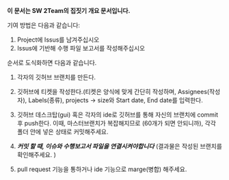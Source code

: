 **이 문서는 SW 2Team의 집짓기 개요 문서입니다.** 

기여 방법은 다음과 같습니다: 

1. Project에 Issus를 남겨주십시오
2. Issus에 기반해 수행 파일 보고서를 작성해주십시오

순서로 도식화하면 다음과 같습니다.
1. 각자의 깃허브 브랜치를 만든다.  

2. 깃허브에 티켓을 작성한다.(티켓은 양식에 맞게 간단히 작성하며, Assignees(작성자), Labels(종류), projects -> size와 Start date, End date를 입력한다. 

3. 깃허브 데스크탑(gui) 혹은 각자의 ide로 깃허브를 통해 자신의 브랜치에 commit 후 push한다. 이때, 마스터브랜치가 복잡해지므로 (60개가 되면 안되니까), 각각 폴더 안에 넣은 상태로 커밋해주세요.

4. ***커밋 할 때, 이슈와 수행보고서 파일을 연결시켜야합니다*** (결과물은 작성된 브랜치를 확인해주세요. ) 

5. pull request 기능을 통하거나 ide 기능으로 marge(병합) 해주세요. 
